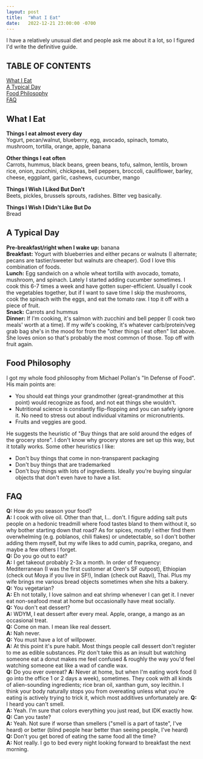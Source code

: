 ```yaml
---
layout: post
title:  "What I Eat"
date:   2022-12-21 23:00:00 -0700
---
```


I have a relatively unusual diet and people ask me about it a lot, so I figured I'd write the definitive guide.

## TABLE OF CONTENTS

[What I Eat](#what-i-eat)\
[A Typical Day](#a-typical-day)\
[Food Philosophy](#food-philosophy)\
[FAQ](#faq)

## What I Eat

**Things I eat almost every day**\
Yogurt, pecan/walnut, blueberry, egg, avocado, spinach, tomato, mushroom, tortilla, orange, apple, banana

**Other things I eat often**\
Carrots, hummus, black beans, green beans, tofu, salmon, lentils, brown rice, onion, zucchini, chickpeas, bell peppers, broccoli, cauliflower, barley, cheese, eggplant, garlic, cashews, cucumber, mango

**Things I Wish I Liked But Don't**\
Beets, pickles, brussels sprouts, radishes. Bitter veg basically.

**Things I Wish I Didn't Like But Do**\
Bread

## A Typical Day
**Pre-breakfast/right when I wake up:** banana\
**Breakfast:** Yogurt with blueberries and either pecans or walnuts (I alternate; pecans are tastier/sweeter but walnuts are cheaper). God I love this combination of foods.\
**Lunch:** Egg sandwich on a whole wheat tortilla with avocado, tomato, mushroom, and spinach. Lately I started adding cucumber sometimes. I cook this 6-7 times a week and have gotten super-efficient. Usually I cook the vegetables together, but if I want to save time I skip the mushrooms, cook the spinach with the eggs, and eat the tomato raw. I top it off with a piece of fruit.\
**Snack:** Carrots and hummus\
**Dinner:** If I'm cooking, it's salmon with zucchini and bell pepper (I cook two meals' worth at a time). If my wife's cooking, it's whatever carb/protein/veg grab bag she's in the mood for from the "other things I eat often" list above. She loves onion so that's probably the most common of those. Top off with fruit again.

## Food Philosophy

I got my whole food philosophy from Michael Pollan's "In Defense of Food". His main points are:
- You should eat things your grandmother (great-grandmother at this point) would recognize as food, and not eat things she wouldn't.
- Nutritional science is constantly flip-flopping and you can safely ignore it. No need to stress out about individual vitamins or micronutrients.
- Fruits and veggies are good.

He suggests the heuristic of "Buy things that are sold around the edges of the grocery store". I don't know why grocery stores are set up this way, but it totally works. Some other heuristics I like:
- Don't buy things that come in non-transparent packaging
- Don't buy things that are trademarked
- Don't buy things with lots of ingredients. Ideally you're buying singular objects that don't even have to have a list.

## FAQ

**Q:** How do you season your food?\
**A:** I cook with olive oil. Other than that, I... don't. I figure adding salt puts people on a hedonic treadmill where food tastes bland to them without it, so why bother starting down that road? As for spices, mostly I either find them overwhelming (e.g. poblanos, chili flakes) or undetectable, so I don't bother adding them myself, but my wife likes to add cumin, paprika, oregano, and maybe a few others I forget.\
**Q:** Do you go out to eat?\
**A:** I get takeout probably 2-3x a month. In order of frequency: Mediterranean (I was the first customer at Oren's SF outpost), Ethiopian (check out Moya if you live in SF!), Indian (check out Raavi), Thai. Plus my wife brings me various bread objects sometimes when she hits a bakery.\
**Q:** You vegetarian?\
**A:** Eh not totally, I love salmon and eat shrimp whenever I can get it. I never eat non-seafood meat at home but occasionally have meat socially.\
**Q:** You don't eat dessert?\
**A:** WDYM, I eat dessert after every meal. Apple, orange, a mango as an occasional treat.\
**Q:** Come on man. I mean like real dessert.\
**A:** Nah never.\
**Q:** You must have a lot of willpower.\
**A:** At this point it's pure habit. Most things people call dessert don't register to me as edible substances. Plz don't take this as an insult but watching someone eat a donut makes me feel confused & roughly the way you'd feel watching someone eat like a wad of candle wax.\
**Q:** Do you ever overeat?
**A:** Never at home, but when I'm eating work food (I go into the office 1 or 2 days a week), sometimes. They cook with all kinds of alien-sounding ingredients; rice bran oil, xanthan gum, soy lecithin. I think your body naturally stops you from overeating unless what you're eating is actively trying to trick it, which most additives unfortunately are.
**Q:** I heard you can't smell.\
**A:** Yeah. I'm sure that colors everything you just read, but IDK exactly how.\
**Q:** Can you taste?\
**A:** Yeah. Not sure if worse than smellers ("smell is a part of taste", I've heard) or better (blind people hear better than seeing people, I've heard)\
**Q:** Don't you get bored of eating the same food all the time?\
**A:** Not really. I go to bed every night looking forward to breakfast the next morning.